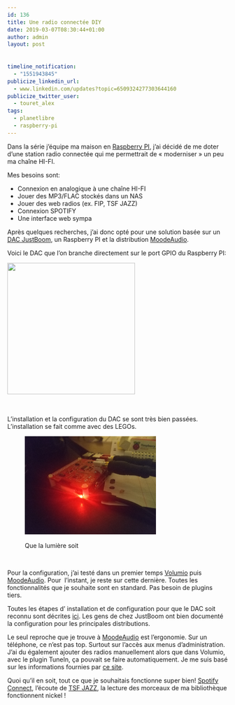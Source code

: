 ```yaml
---
id: 136
title: Une radio connectée DIY
date: 2019-03-07T08:30:44+01:00
author: admin
layout: post


timeline_notification:
  - "1551943845"
publicize_linkedin_url:
  - www.linkedin.com/updates?topic=6509324277303644160
publicize_twitter_user:
  - touret_alex
tags:
  - planetlibre
  - raspberry-pi
---
```

Dans la série j&rsquo;équipe ma maison en [Raspberry PI](https://www.raspberrypi.org/), j&rsquo;ai décidé de me doter d&rsquo;une station radio connectée qui me permettrait de « moderniser » un peu ma chaîne HI-FI.

Mes besoins sont:

  * Connexion en analogique à une chaîne HI-FI
  * Jouer des MP3/FLAC stockés dans un NAS
  * Jouer des web radios (ex. FIP, TSF JAZZ)
  * Connexion SPOTIFY
  * Une interface web sympa

Après quelques recherches, j&rsquo;ai donc opté pour une solution basée sur un [DAC JustBoom](https://www.justboom.co/product/justboom-dac-hat/), un Raspberry PI et la distribution [MoodeAudio](http://moodeaudio.org/).

Voici le DAC que l&rsquo;on branche directement sur le port GPIO du Raspberry PI:

<img loading="lazy" class="size-medium wp-image-156 aligncenter" src="/assets/img/posts/2019/03/f1228179-02.jpg?w=292" alt="" width="292" height="300" srcset="/assets/img/posts/2019/03/f1228179-02.jpg 432w, /assets/img/posts/2019/03/f1228179-02-292x300.jpg 292w" sizes="(max-width: 292px) 100vw, 292px" /> 

 

L&rsquo;installation et la configuration du DAC se sont très bien passées. L&rsquo;installation se fait comme avec des LEGOs.<figure id="attachment_159" aria-describedby="caption-attachment-159" style="width: 300px" class="wp-caption aligncenter">

<img loading="lazy" class="size-medium wp-image-159" src="/assets/img/posts/2019/03/img_20190306_234555.jpg?w=300" alt="" width="300" height="224" /> <figcaption id="caption-attachment-159" class="wp-caption-text">Que la lumière soit</figcaption></figure> 

 

Pour la configuration, j&rsquo;ai testé dans un premier temps [Volumio](https://volumio.org/) puis [MoodeAudio](http://moodeaudio.org/). Pour  l&rsquo;instant, je reste sur cette dernière. Toutes les fonctionnalités que je souhaite sont en standard. Pas besoin de plugins tiers.

Toutes les étapes d&rsquo; installation et de configuration pour que le DAC soit reconnu sont décrites [ici](https://www.justboom.co/software/configure-justboom-with-moode/). Les gens de chez JustBoom ont bien documenté la configuration pour les principales distributions.

Le seul reproche que je trouve à [MoodeAudio](http://moodeaudio.org) est l&rsquo;ergonomie. Sur un téléphone, ce n&rsquo;est pas top. Surtout sur l&rsquo;accès aux menus d&rsquo;administration. J&rsquo;ai du également ajouter des radios manuellement alors que dans Volumio, avec le plugin TuneIn, ça pouvait se faire automatiquement. Je me suis basé sur les informations fournies par [ce site](https://fluxradios.blogspot.com/2014/07/flux-url-tsf-jazz.html).

Quoi qu&rsquo;il en soit, tout ce que je souhaitais fonctionne super bien! [Spotify Connect](https://www.spotify.com/fr/connect/), l&rsquo;écoute de [TSF JAZZ](https://www.tsfjazz.com/), la lecture des morceaux de ma bibliothèque fonctionnent nickel !

 